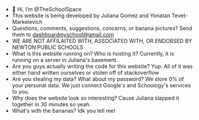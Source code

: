 - 👋 Hi, I’m @TheSchoolSpace
- This website is being developed by Juliana Gomez and Yonatan Tevet-Markelevich
- Questions, comments, suggestions, concerns, or banana pictures? Send them to dashboardmyschool@gmail.com
- WE ARE NOT AFFILAITED WITH, ASSOCIATED WITH, OR ENDORSED BY NEWTON PUBLIC SCHOOLS
- What is this website running on? Who is hosting it? Currently, it is running on a server in Juliana's basement.
- Are you guys actually writing the code for this website? Yup. All of it was either hand written ourselves or stolen off of stackoverflow
- Are you stealing my data? What about my password? We store 0% of your personal data. We just connect Google's and Schoology's services to you.
- Why does the website look so interesting? Cause Juliana slapped it together in 30 minutes so yeah.
- What's with the bananas? Idk you tell me!

<!---
TheSchoolSpace/TheSchoolSpace is a ✨ special ✨ repository because its `README.md` (this file) appears on your GitHub profile.
You can click the Preview link to take a look at your changes.
--->

